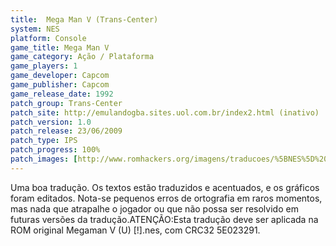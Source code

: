 ```yaml
---
title:  Mega Man V (Trans-Center)
system: NES
platform: Console
game_title: Mega Man V
game_category: Ação / Plataforma
game_players: 1
game_developer: Capcom
game_publisher: Capcom
game_release_date: 1992
patch_group: Trans-Center
patch_site: http://emulandogba.sites.uol.com.br/index2.html (inativo)
patch_version: 1.0
patch_release: 23/06/2009
patch_type: IPS
patch_progress: 100%
patch_images: [http://www.romhackers.org/imagens/traducoes/%5BNES%5D%20Megaman%20V%20-%20Trans-Center%20-%201.png,http://www.romhackers.org/imagens/traducoes/%5BNES%5D%20Megaman%20V%20-%20Trans-Center%20-%202.png,http://www.romhackers.org/imagens/traducoes/%5BNES%5D%20Megaman%20V%20-%20Trans-Center%20-%203.png]
---
```

Uma boa tradução. Os textos estão traduzidos e acentuados, e os gráficos foram editados. Nota-se pequenos erros de ortografia em raros momentos, mas nada que atrapalhe o jogador ou que não possa ser resolvido em futuras versões da tradução.ATENÇÃO:Esta tradução deve ser aplicada na ROM original Megaman V (U) [!].nes, com CRC32 5E023291.